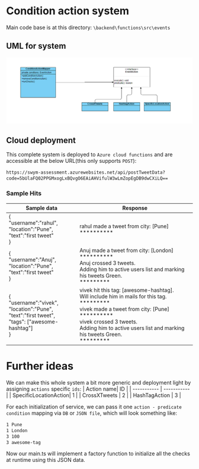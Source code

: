 
# Condition action system
Main code base is at this directory:    `\backend\functions\src\events`

## UML for system

![Class diagram](swym.PNG "Condiaion action system")

## Cloud deployment
This complete system is deployed to `Azure cloud functions` and are accessible at the below URL(this only supports `POST`):

    https://swym-assessment.azurewebsites.net/api/postTweetData?code=5bUlaFQ02PPGMxogLxBQvgO6EAiAHVifulW3wLmZopEgDB9dwCXiLQ==
### Sample Hits
| Sample data      | Response |
| ----------- | ----------- |
| {<br/>"username":"rahul",<br/>"location":"Pune",<br/>"text":"first tweet"<br/>}      | rahul made a tweet from city: [Pune] <br>**********     |
| {<br/>"username":"Anuj",<br/>"location":"Pune",<br/>"text":"first tweet"<br/>}   | Anuj made a tweet from city: [London]<br/> ********** <br/>Anuj crossed 3 tweets.<br/> Adding him to active users list and marking his tweets Green. <br/>*********        |
| {<br/>"username":"vivek",<br/>"location":"Pune",<br/>"text":"first tweet",<br/>"tags": ["awesome-hashtag"]<br/>}   | vivek hit this tag: [awesome-hashtag].<br/> Will include him in mails for this tag. <br/> ********* <br/>vivek made a tweet from city: [Pune] <br/> ********** <br/>vivek crossed 3 tweets. <br/> Adding him to active users list and marking his tweets Green. <br/> *********       |

# Further ideas

We can make this whole system a bit more generic and deployment light by assigning `actions` specific `ids`:
 | Action name| ID |
| ----------- | ----------- |
| SpecificLocationAction| 1       |
| CrossXTweets   | 2        |
| HashTagAction   | 3        |

For each initialization of service, we can pass it one `action - predicate condition` mapping via `DB` or `JSON file`, which will look something like:

    1 Pune
    1 London
    3 100
    3 awesome-tag
Now our main.ts will implement a factory function to initialize all the checks at runtime using this JSON data.
